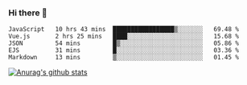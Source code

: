 ### Hi there 👋



<!--
**webB1an/webB1an** is a ✨ _special_ ✨ repository because its `README.md` (this file) appears on your GitHub profile.

Here are some ideas to get you started:

- 🔭 I’m currently working on ...
- 🌱 I’m currently learning ...
- 👯 I’m looking to collaborate on ...
- 🤔 I’m looking for help with ...
- 💬 Ask me about ...
- 📫 How to reach me: ...
- 😄 Pronouns: ...
- ⚡ Fun fact: ...
-->

<!--START_SECTION:waka-->
```text
JavaScript   10 hrs 43 mins  █████████████████▒░░░░░░░   69.48 % 
Vue.js       2 hrs 25 mins   ████░░░░░░░░░░░░░░░░░░░░░   15.68 % 
JSON         54 mins         █▒░░░░░░░░░░░░░░░░░░░░░░░   05.86 % 
EJS          31 mins         █░░░░░░░░░░░░░░░░░░░░░░░░   03.36 % 
Markdown     13 mins         ▒░░░░░░░░░░░░░░░░░░░░░░░░   01.45 % 
```
<!--END_SECTION:waka-->


[![Anurag's github stats](https://github-readme-stats.vercel.app/api?username=webB1an&show_icons=true&theme=radical)](https://github.com/anuraghazra/github-readme-stats)

